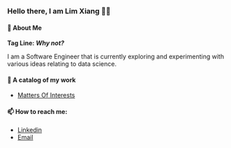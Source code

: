 ### Hello there, I am Lim Xiang 🧑‍🎓

#### 🤔 About Me

**Tag Line: *Why not?***

I am a Software Engineer that is currently exploring and experimenting with various ideas relating to data science.

#### 🔭 A catalog of my work

- [Matters Of Interests](https://github.com/xiang-lim/MattersOfInterest)

#### 📫 How to reach me:

- [Linkedin](https://www.linkedin.com/in/xiang-lim/)
- [Email](mailto:s10205010@connect.np.edu.sg)
